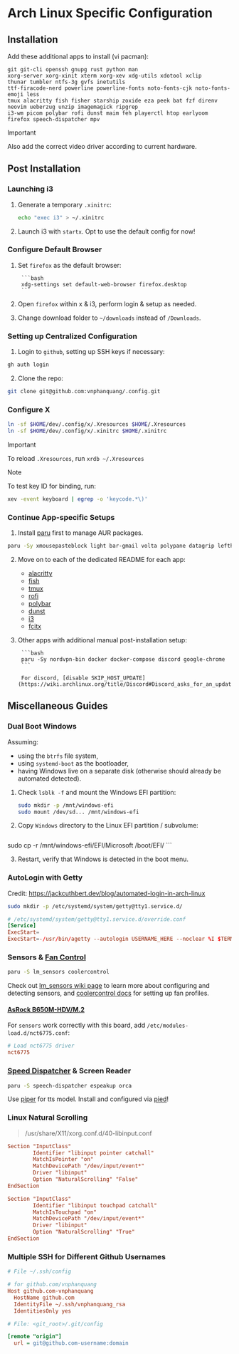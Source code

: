 # Arch Linux Specific Configuration

## Installation

Add these additional apps to install (vi pacman):

```
git git-cli openssh gnupg rust python man
xorg-server xorg-xinit xterm xorg-xev xdg-utils xdotool xclip
thunar tumbler ntfs-3g gvfs inetutils
ttf-firacode-nerd powerline powerline-fonts noto-fonts-cjk noto-fonts-emoji less
tmux alacritty fish fisher starship zoxide eza peek bat fzf direnv
neovim ueberzug unzip imagemagick ripgrep
i3-wm picom polybar rofi dunst maim feh playerctl htop earlyoom
firefox speech-dispatcher mpv
```

> [!IMPORTANT]
> Also add the correct video driver according to current hardware.

## Post Installation

### Launching i3

1. Generate a temporary `.xinitrc`:

	```bash
	echo "exec i3" > ~/.xinitrc
	```

2. Launch i3 with `startx`. Opt to use the default config for now!

### Configure Default Browser

1. Set `firefox` as the default browser:

		```bash
		xdg-settings set default-web-browser firefox.desktop
		```

2. Open `firefox` within x & i3, perform login & setup as needed.
3. Change download folder to `~/downloads` instead of `/Downloads`.

### Setting up Centralized Configuration

1. Login to `github`, setting up SSH keys if necessary:

```bash
gh auth login
```

2. Clone the repo:

```bash
git clone git@github.com:vnphanquang/.config.git
```

### Configure X

```bash
ln -sf $HOME/dev/.config/x/.Xresources $HOME/.Xresources
ln -sf $HOME/dev/.config/x/.xinitrc $HOME/.xinitrc
```

> [!IMPORTANT]
> To reload `.Xresources`, run `xrdb ~/.Xresources`

> [!NOTE]
> To test key ID for binding, run:
>
> ```bash
> xev -event keyboard | egrep -o 'keycode.*\)'
> ```

### Continue App-specific Setups

1. Install [paru](https://github.com/Morganamilo/paru) first to manage AUR packages.

```bash
paru -Sy xmousepasteblock light bar-gmail volta polypane datagrip lefthook
```

2. Move on to each of the dedicated README for each app:

    - [alacritty](../alacritty/README.md)
    - [fish](../fish/README.md)
    - [tmux](../tmux/README.md)
    - [rofi](../rofi/README.md)
    - [polybar](../i3/README.md)
    - [dunst](../dunst/README.md)
    - [i3](../i3/README.md)
    - [fcitx](../fcitx/README.md)

3. Other apps with additional manual post-installation setup:

		```bash
		paru -Sy nordvpn-bin docker docker-compose discord google-chrome
		```

		For discord, [disable SKIP_HOST_UPDATE](https://wiki.archlinux.org/title/Discord#Discord_asks_for_an_update_not_yet_available_in_the_repository)

## Miscellaneous Guides

### Dual Boot Windows

Assuming:

- using the `btrfs` file system,
- using `systemd-boot` as the bootloader,
- having Windows live on a separate disk (otherwise should already be automated detected).

1. Check `lsblk -f` and mount the Windows EFI partition:

	```bash
	sudo mkdir -p /mnt/windows-efi
	sudo mount /dev/sd... /mnt/windows-efi
	```

2. Copy `Windows` directory to the Linux EFI partition / subvolume:

	```bash
  sudo cp -r /mnt/windows-efi/EFI/Microsoft /boot/EFI/
	```

3. Restart, verify that Windows is detected in the boot menu.

### AutoLogin with Getty

Credit: https://jackcuthbert.dev/blog/automated-login-in-arch-linux

```bash
sudo mkdir -p /etc/systemd/system/getty@tty1.service.d/
```

```conf
# /etc/systemd/system/getty@tty1.service.d/override.conf
[Service]
ExecStart=
ExecStart=-/usr/bin/agetty --autologin USERNAME_HERE --noclear %I $TERM
```

### Sensors & [Fan Control](https://wiki.archlinux.org/title/Fan_speed_control)

```bash
paru -S lm_sensors coolercontrol
```

Check out [lm_sensors wiki page](https://wiki.archlinux.org/title/Lm_sensors) to learn more about
configuring and detecting sensors, and [coolercontrol docs](https://docs.coolercontrol.org/) for
setting up fan profiles.

#### [AsRock B650M-HDV/M.2](https://www.asrock.com/mb/AMD/B650M-HDVM.2/)

For `sensors` work correctly with this board, add `/etc/modules-load.d/nct6775.conf`:

```conf
# Load nct6775 driver
nct6775
```

### [Speed Dispatcher](https://wiki.archlinux.org/title/Speech_dispatcher) & Screen Reader

```bash
paru -S speech-dispatcher espeakup orca
```

Use [piper](https://github.com/rhasspy/piper) for tts model. Install and configured via [pied](https://github.com/Elleo/pied)!


### Linux Natural Scrolling

> /usr/share/X11/xorg.conf.d/40-libinput.conf

```conf
Section "InputClass"
        Identifier "libinput pointer catchall"
        MatchIsPointer "on"
        MatchDevicePath "/dev/input/event*"
        Driver "libinput"
        Option "NaturalScrolling" "False"
EndSection

Section "InputClass"
        Identifier "libinput touchpad catchall"
        MatchIsTouchpad "on"
        MatchDevicePath "/dev/input/event*"
        Driver "libinput"
        Option "NaturalScrolling" "True"
EndSection
```

### Multiple SSH for Different Github Usernames

```ini
# File ~/.ssh/config

# for github.com/vnphanquang
Host github.com-vnphanquang
  HostName github.com
  IdentityFile ~/.ssh/vnphanquang_rsa
  IdentitiesOnly yes
```

```ini
# File: <git_root>/.git/config

[remote "origin"]
  url = git@github.com-username:domain
```

